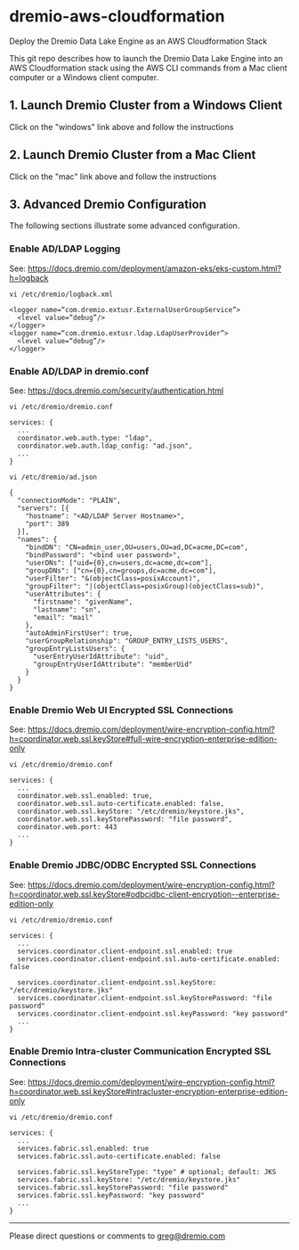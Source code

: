 
# dremio-aws-cloudformation

Deploy the Dremio Data Lake Engine as an AWS Cloudformation Stack

This git repo describes how to launch the Dremio Data Lake Engine into an AWS Cloudformation stack using the AWS CLI commands from a Mac client computer or a Windows client computer.

## 1. Launch Dremio Cluster from a Windows Client

Click on the "windows" link above and follow the instructions

## 2. Launch Dremio Cluster from a Mac Client

Click on the "mac" link above and follow the instructions

## 3. Advanced Dremio Configuration

The following sections illustrate some advanced configuration.

### Enable AD/LDAP Logging
See: https://docs.dremio.com/deployment/amazon-eks/eks-custom.html?h=logback

```
vi /etc/dremio/logback.xml

<logger name=“com.dremio.extusr.ExternalUserGroupService”>
  <level value=“debug”/>
</logger>
<logger name=“com.dremio.extusr.ldap.LdapUserProvider”>
  <level value=“debug”/>
</logger>
```

### Enable AD/LDAP in dremio.conf
See: https://docs.dremio.com/security/authentication.html

```
vi /etc/dremio/dremio.conf

services: {
  ...
  coordinator.web.auth.type: "ldap",
  coordinator.web.auth.ldap_config: "ad.json",
  ...
}
```

```
vi /etc/dremio/ad.json

{
  "connectionMode": "PLAIN",
  "servers": [{
    "hostname": "<AD/LDAP Server Hostname>",
    "port": 389
  }],
  "names": {
    "bindDN": "CN=admin_user,OU=users,OU=ad,DC=acme,DC=com",
    "bindPassword": "<bind user password>",
    "userDNs": ["uid={0},cn=users,dc=acme,dc=com"],
    "groupDNs": ["cn={0},cn=groups,dc=acme,dc=com"],
    "userFilter": "&(objectClass=posixAccount)",
    "groupFilter": "|(objectClass=posixGroup)(objectClass=sub)",
    "userAttributes": {
      "firstname": "givenName",
      "lastname": "sn",
      "email": "mail"
    },
    "autoAdminFirstUser": true,
    "userGroupRelationship": "GROUP_ENTRY_LISTS_USERS",
    "groupEntryListsUsers": {
      "userEntryUserIdAttribute": "uid",
      "groupEntryUserIdAttribute": "memberUid"
    }
  }
}
```


### Enable Dremio Web UI Encrypted SSL Connections
See: https://docs.dremio.com/deployment/wire-encryption-config.html?h=coordinator.web.ssl.keyStore#full-wire-encryption-enterprise-edition-only

```
vi /etc/dremio/dremio.conf

services: {
  ...
  coordinator.web.ssl.enabled: true,
  coordinator.web.ssl.auto-certificate.enabled: false,
  coordinator.web.ssl.keyStore: "/etc/dremio/keystore.jks",
  coordinator.web.ssl.keyStorePassword: "file password",
  coordinator.web.port: 443
  ...
}
```

### Enable Dremio JDBC/ODBC Encrypted SSL Connections
See: https://docs.dremio.com/deployment/wire-encryption-config.html?h=coordinator.web.ssl.keyStore#odbcjdbc-client-encryption--enterprise-edition-only

```
vi /etc/dremio/dremio.conf

services: {
  ...
  services.coordinator.client-endpoint.ssl.enabled: true
  services.coordinator.client-endpoint.ssl.auto-certificate.enabled: false

  services.coordinator.client-endpoint.ssl.keyStore: "/etc/dremio/keystore.jks"
  services.coordinator.client-endpoint.ssl.keyStorePassword: "file password"
  services.coordinator.client-endpoint.ssl.keyPassword: "key password"
  ...
}
```


### Enable Dremio Intra-cluster Communication Encrypted SSL Connections
See: https://docs.dremio.com/deployment/wire-encryption-config.html?h=coordinator.web.ssl.keyStore#intracluster-encryption-enterprise-edition-only

```
vi /etc/dremio/dremio.conf

services: {
  ...
  services.fabric.ssl.enabled: true
  services.fabric.ssl.auto-certificate.enabled: false

  services.fabric.ssl.keyStoreType: "type" # optional; default: JKS
  services.fabric.ssl.keyStore: "/etc/dremio/keystore.jks"
  services.fabric.ssl.keyStorePassword: "file password"
  services.fabric.ssl.keyPassword: "key password"
  ...
}
```

---
Please direct questions or comments to greg@dremio.com

